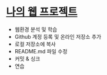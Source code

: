 # [나의 웹 프로젝트](http://superluckhee.github.io)
- 웹환경 분석 및 학습
- Github 계정 등록 및 온라인 저장소 추가
- 로컬 저장소에 복사
- README.md 파일 수정
- 커밋 & 싱크
- 연습